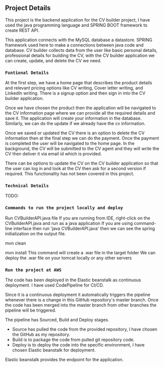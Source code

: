 ## Project Details

This project is the backend application for the CV builder project, I have used the java programming language and SPRING BOOT framework to create REST API.

This application connects with the MySQL database a datastore. SPRING framework used here to make a connections between java code and database. CV builder collects data from the user like basic personal details, professional details for building the CV, with the CV builder application we can create, update, and delete the CV we need.

### `Funtional Details` 

At the first step, we have a home page that describes the product details and relevant pricing options like CV writing, Cover letter writing, and LinkedIn writing. There is a signup option and then sign in into the CV builder application. 

Once we have chosen the product then the application will be navigated to the CV information page where we can provide all the required details and save it. The application will create your information in the database. Similarly, we can do the update if we already have the cv information. 

Once we saved or updated the CV there is an option to delete the CV information then at the final step we can do the payment. Once the payment is completed the user will be navigated to the home page. In the background, the CV will be submitted to the CV agent and they will write the CV then deliver it via email id which is provided. 

There can be options to update the CV on the CV builder application so that the user can log in and look at the CV then ask for a second version if required. This functionality has not been covered in this project.

### `Technical Details`

TODO:

### `Commands to run the project locally and deploy`

Run CVBuilderAPI.java file
If you are running from IDE, right-click on the CVBuilderAPI.java and run as a java application
If you are using command-line interface then run 'java CVBuilderAPI.java' then we can see the spring initialization on the output file.

mvn clean

mvn install
This command will create a .war file in the target folder
We can deploy the .war file on your tomcat locally or any other servers

### `Run the project at AWS`

The code has been deployed in the Elastic beanstalk as continuous deployment. I have used CodePipeline for CI/CD.

Since it is a continuous deployment it automatically triggers the pipeline whenever there is a change in this GitHub repository's master branch. Once the code has been merged into the master branch from other branches the pipeline will be triggered.

The pipeline has Sourced, Build and Deploy stages.
  *  Source has pulled the code from the provided repository, I have chosen the GitHub as my repository.
   * Build is to package the code from pulled git repository code.
   * Deploy is to deploy the code into the specific environment, I have chosen Elastic beanstalk for deployment.

Elastic beanstalk provides the endpoint for the application.
